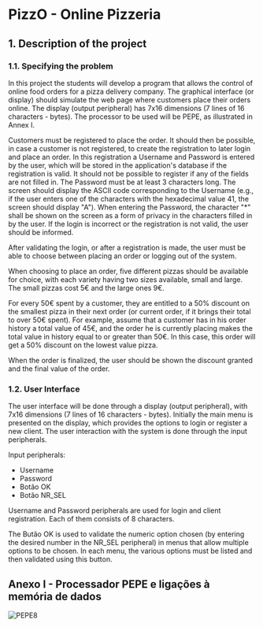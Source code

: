 # PizzO - Online Pizzeria

## 1. Description of the project

### 1.1. Specifying the problem

In this project the students will develop a program that allows the control of online food orders for a pizza delivery company. The graphical interface (or display) should simulate the web page where customers place their orders online. The display (output peripheral) has 7x16 dimensions (7 lines of 16 characters - bytes). The processor to be used will be PEPE, as illustrated in Annex I.

Customers must be registered to place the order. It should then be possible, in case a customer is not registered, to create the registration to later login and place an order. In this registration a Username and Password is entered by the user, which will be stored in the application's database if the registration is valid. It should not be possible to register if any of the fields are not filled in. The Password must be at least 3 characters long. The screen should display the ASCII code corresponding to the Username (e.g., if the user enters one of the characters with the hexadecimal value 41, the screen should display "A"). When entering the Password, the character "*" shall be shown on the screen as a form of privacy in the characters filled in by the user. If the login is incorrect or the registration is not valid, the user should be informed.

After validating the login, or after a registration is made, the user must be able to choose between placing an order or logging out of the system.

When choosing to place an order, five different pizzas should be available for choice, with each variety having two sizes available, small and large. The small pizzas cost 5€ and the large ones 9€.

For every 50€ spent by a customer, they are entitled to a 50% discount on the smallest pizza in their next order (or current order, if it brings their total to over 50€ spent). For example, assume that a customer has in his order history a total value of 45€, and the order he is currently placing makes the total value in history equal to or greater than 50€. In this case, this order will get a 50% discount on the lowest value pizza.

When the order is finalized, the user should be shown the discount granted and the final value of the order.

### 1.2. User Interface

The user interface will be done through a display (output peripheral), with 7x16 dimensions (7 lines of 16 characters - bytes). Initially the main menu is presented on the display, which provides the options to login or register a new client. The user interaction with the system is done through the input peripherals.

Input peripherals:

* Username
* Password
* Botão OK
* Botão NR_SEL

Username and Password peripherals are used for login and client registration. Each of them consists of 8 characters.

The Butão OK is used to validate the numeric option chosen (by entering the desired number in the NR_SEL peripheral) in menus that allow multiple options to be chosen. In each menu, the various options must be listed and then validated using this button.

## Anexo I - Processador PEPE e ligações à memória de dados

![PEPE8](https://user-images.githubusercontent.com/61021739/164117969-62897d5d-9fa6-4728-81a7-4fb5fb61eb3c.png)
